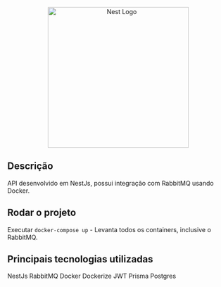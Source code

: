 <p align="center">
  <a href="http://nestjs.com/" target="blank"><img src="https://nestjs.com/img/logo_text.svg" width="320" alt="Nest Logo" /></a>
</p>

## Descrição

API desenvolvido em NestJs, possui integração com RabbitMQ usando Docker.

## Rodar o projeto

Executar ```docker-compose up``` - Levanta todos os containers, inclusive o RabbitMQ.

## Principais tecnologias utilizadas

NestJs
RabbitMQ
Docker
Dockerize
JWT
Prisma
Postgres